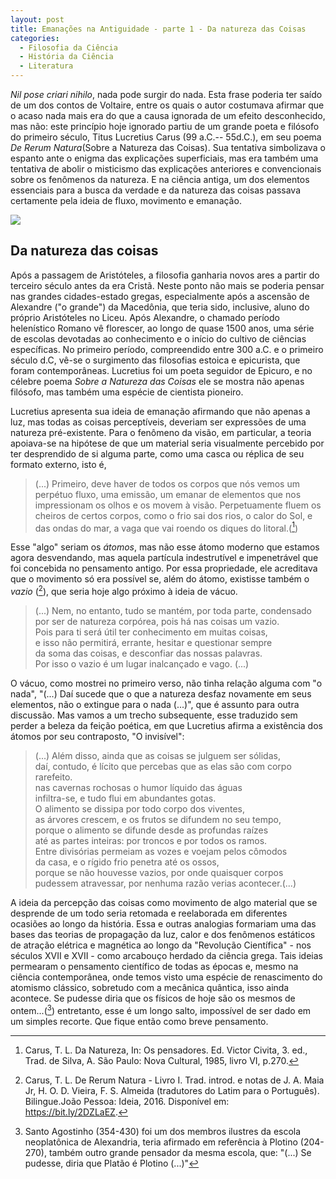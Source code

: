 ```yaml
---
layout: post
title: Emanações na Antiguidade - parte 1 - Da natureza das Coisas
categories:
  - Filosofia da Ciência
  - História da Ciência
  - Literatura
---
```

_Nil pose criari nihilo_, nada pode surgir do nada. Esta frase poderia ter saído de um dos contos de Voltaire, entre os quais o autor costumava afirmar que o acaso nada mais era do que a causa ignorada de um efeito desconhecido, mas não: este princípio hoje ignorado partiu de um grande poeta e filósofo do primeiro século, Titus Lucretius Carus (99 a.C.--
55d.C.), em seu poema _De Rerum Natura_(Sobre a Natureza das Coisas). Sua tentativa simbolizava o espanto ante o enigma das explicações superficiais, mas era também uma tentativa de abolir o misticismo das explicações anteriores e convencionais sobre os fenômenos da natureza. E na ciência antiga, um dos elementos essenciais para a busca da verdade e da natureza das coisas passava certamente pela ideia de fluxo, movimento e emanação.

![](https://otelegrafo.com/images/esfera-armilar.png)

## Da natureza das coisas

Após a passagem de Aristóteles, a filosofia ganharia novos ares a partir do terceiro século antes da era Cristã. Neste ponto não mais se poderia pensar nas grandes cidades-estado gregas, especialmente após a ascensão de Alexandre ("o grande") da Macedônia, que teria sido, inclusive, aluno do próprio Aristóteles no Liceu. Após Alexandre, o chamado período helenístico Romano vê florescer, ao longo de quase 1500 anos, uma série de escolas devotadas ao conhecimento e o início do cultivo de ciências específicas. No primeiro período, compreendido entre 300 a.C. e o primeiro século d.C, vê-se o surgimento das filosofias estoica e epicurista, que foram contemporâneas. Lucretius foi um poeta seguidor de Epicuro, e no célebre poema _Sobre a Natureza das Coisas_ ele se mostra não apenas filósofo, mas também uma espécie de cientista pioneiro.

Lucretius apresenta sua ideia de emanação afirmando que não apenas a luz, mas todas as coisas perceptíveis, deveriam ser expressões de uma natureza pré-existente. Para o fenômeno da visão, em particular, a teoria apoiava-se na hipótese de que um material seria visualmente percebido por ter desprendido de si alguma parte, como uma casca ou réplica de seu formato externo, isto é,

> (...) Primeiro, deve haver de todos os corpos que nós vemos um perpétuo fluxo, uma emissão, um emanar de elementos que nos impressionam os olhos e os movem à visão. Perpetuamente fluem os cheiros de certos corpos, como o frio sai dos rios, o calor do Sol, e das ondas do mar, a vaga que vai roendo os diques do litoral.([^1])

[^1]: Carus, T. L. Da Natureza, In: Os pensadores. Ed. Victor Civita, 3. ed., Trad. de Silva, A. São Paulo: Nova Cultural, 1985, livro VI, p.270.

Esse "algo" seriam os _átomos_, mas não esse átomo moderno que estamos agora desvendando, mas aquela partícula indestrutível e impenetrável que foi concebida no pensamento antigo. Por essa propriedade, ele acreditava que o movimento só era possível se, além do átomo, existisse também o _vazio_ ([^2]), que seria hoje algo próximo à ideia de vácuo.

> (...) Nem, no entanto, tudo se mantém, por toda parte, condensado \
  por ser de natureza corpórea, pois há nas coisas um vazio.\
  Pois para ti será útil ter conhecimento em muitas coisas,\
  e isso não permitirá, errante, hesitar e questionar sempre\
  da soma das coisas, e desconfiar das nossas palavras.\
  Por isso o vazio é um lugar inalcançado e vago. (...)

 O vácuo, como mostrei no primeiro verso, não tinha relação alguma com "o nada", "(...) Daí sucede que o que a natureza desfaz novamente em seus elementos, não o extingue para o nada (...)", que é assunto para outra discussão. Mas vamos a um trecho subsequente, esse traduzido sem perder a beleza da feição poética, em que Lucretius afirma a existência dos átomos por seu contraposto, "O invisível":

> (...) Além disso, ainda que as coisas se julguem ser sólidas,\
daí, contudo, é lícito que percebas que as elas são com corpo rarefeito.\
nas cavernas rochosas o humor líquido das águas\
infiltra-se, e tudo flui em abundantes gotas.\
O alimento se dissipa por todo corpo dos viventes,\
as árvores crescem, e os frutos se difundem no seu tempo,\
porque o alimento se difunde desde as profundas raízes\
até as partes inteiras: por troncos e por todos os ramos.\
Entre divisórias permeiam as vozes e voejam pelos cômodos\
da casa, e o rígido frio penetra até os ossos,\
porque se não houvesse vazios, por onde quaisquer corpos\
pudessem atravessar, por nenhuma razão verias acontecer.(...)

[^2]: Carus, T. L. De Rerum Natura - Livro I. Trad. introd. e notas de J. A. Maia Jr, H. O. D. Vieira, F. S. Almeida (tradutores do Latim para o Português). Bilingue.João Pessoa: Ideia, 2016. Disponível em: https://bit.ly/2DZLaEZ.

A ideia da percepção das coisas como movimento de algo material que se desprende de um todo seria retomada e reelaborada em diferentes ocasiões ao longo da história. Essa e outras analogias formariam uma das bases das teorias de propagação da luz, calor e dos fenômenos estáticos de atração elétrica e magnética ao longo da "Revolução Científica" - nos séculos XVII e XVII - como arcabouço herdado da ciência grega. Tais ideias permearam o pensamento científico de todas as épocas e, mesmo na ciência contemporânea, onde temos visto uma espécie de renascimento do atomismo clássico, sobretudo com a mecânica quântica, isso ainda acontece. Se pudesse diria que os físicos de hoje são os mesmos de ontem...([^3]) entretanto, esse é um longo salto, impossível de ser dado em um simples recorte. Que fique então como breve pensamento.

[^3]: Santo Agostinho (354-430) foi um dos membros ilustres da escola neoplatônica de Alexandria, teria afirmado em referência à Plotino (204-270), também outro grande pensador da mesma escola, que: "(...) Se pudesse, diria que Platão é Plotino (...)"

